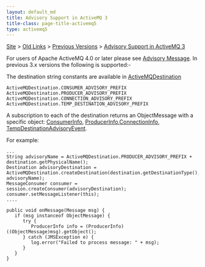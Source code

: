 ```yaml
---
layout: default_md
title: Advisory Support in ActiveMQ 3 
title-class: page-title-activemq5
type: activemq5
---
```


[Site](site.md) > [Old Links](old-links.md) > [Previous Versions](previous-versions) > [Advisory Support in ActiveMQ 3](advisory-support-in-activemq-3)

For users of Apache ActiveMQ 4.0 or later please see [Advisory Message](advisory-message). In previous 3.x versions the following is supported:-

The destination string constants are available in [ActiveMQDestination](http://activemq.codehaus.org/maven/apidocs/org/activemq/message/ActiveMQDestination.html)

```
ActiveMQDestination.CONSUMER_ADVISORY_PREFIX
ActiveMQDestination.PRODUCER_ADVISORY_PREFIX
ActiveMQDestination.CONNECTION_ADVISORY_PREFIX
ActiveMQDestination.TEMP_DESTINATION_ADVISORY_PREFIX
```

A subscription to each of the destination returns an ObjectMessage with a specific object: [ConsumerInfo](http://activemq.codehaus.org/maven/apidocs/org/activemq/message/ConsumerInfo.html), [ProducerInfo](http://activemq.codehaus.org/maven/apidocs/org/activemq/message/ProducerInfo.html),[ConnectionInfo](http://activemq.codehaus.org/maven/apidocs/org/activemq/message/ConnectionInfo.html), [TempDestinationAdvisoryEvent](http://activemq.codehaus.org/maven/apidocs/org/activemq/advisories/TempDestinationAdvisoryEvent.html).

For example:

```
... 
String advisoryName = ActiveMQDestination.PRODUCER_ADVISORY_PREFIX + destination.getPhysicalName(); 
Destination advisoryDestination = ActiveMQDestination.createDestination(destination.getDestinationType(), advisoryName); 
MessageConsumer consumer = session.createConsumer(advisoryDestination); 
consumer.setMessageListener(this); 
.... 

public void onMessage(Message msg) {
   if (msg instanceof ObjectMessage) {
      try {
         ProducerInfo info = (ProducerInfo)((ObjectMessage)msg).getObject();
      } catch (JMSException e) {
         log.error("Failed to process message: " + msg); 
      } 
   }
}
```
